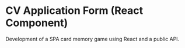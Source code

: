 # CV Application Form (React Component)
Development of a SPA card memory game using React and a public API.